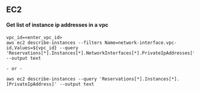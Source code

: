## EC2

#### Get list of instance ip addresses in a vpc
```
vpc_id=<enter_vpc_id>
aws ec2 describe-instances --filters Name=network-interface.vpc-id,Values=${vpc_id} --query 'Reservations[*].Instances[*].NetworkInterfaces[*].PrivateIpAddresses[*].PrivateIpAddress' --output text

- or -

aws ec2 describe-instances --query 'Reservations[*].Instances[*].[PrivateIpAddress]' --output text
```
